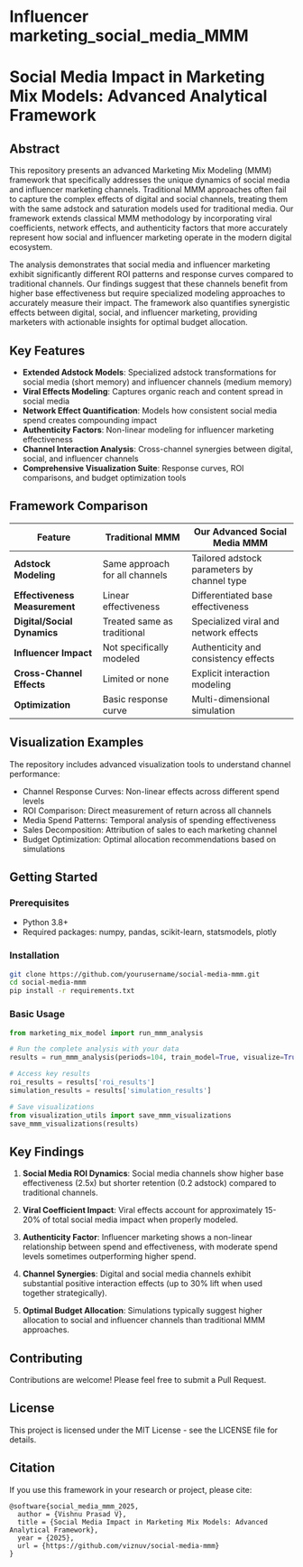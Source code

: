 # Influencer marketing_social_media_MMM
# Social Media Impact in Marketing Mix Models: Advanced Analytical Framework

## Abstract

This repository presents an advanced Marketing Mix Modeling (MMM) framework that specifically addresses the unique dynamics of social media and influencer marketing channels. Traditional MMM approaches often fail to capture the complex effects of digital and social channels, treating them with the same adstock and saturation models used for traditional media. Our framework extends classical MMM methodology by incorporating viral coefficients, network effects, and authenticity factors that more accurately represent how social and influencer marketing operate in the modern digital ecosystem.

The analysis demonstrates that social media and influencer marketing exhibit significantly different ROI patterns and response curves compared to traditional channels. Our findings suggest that these channels benefit from higher base effectiveness but require specialized modeling approaches to accurately measure their impact. The framework also quantifies synergistic effects between digital, social, and influencer marketing, providing marketers with actionable insights for optimal budget allocation.

## Key Features

- **Extended Adstock Models**: Specialized adstock transformations for social media (short memory) and influencer channels (medium memory)
- **Viral Effects Modeling**: Captures organic reach and content spread in social media
- **Network Effect Quantification**: Models how consistent social media spend creates compounding impact
- **Authenticity Factors**: Non-linear modeling for influencer marketing effectiveness
- **Channel Interaction Analysis**: Cross-channel synergies between digital, social, and influencer channels
- **Comprehensive Visualization Suite**: Response curves, ROI comparisons, and budget optimization tools

## Framework Comparison

| Feature | Traditional MMM | Our Advanced Social Media MMM |
|---------|-----------------|-------------------------------|
| **Adstock Modeling** | Same approach for all channels | Tailored adstock parameters by channel type |
| **Effectiveness Measurement** | Linear effectiveness | Differentiated base effectiveness |
| **Digital/Social Dynamics** | Treated same as traditional | Specialized viral and network effects |
| **Influencer Impact** | Not specifically modeled | Authenticity and consistency effects |
| **Cross-Channel Effects** | Limited or none | Explicit interaction modeling |
| **Optimization** | Basic response curve | Multi-dimensional simulation |

## Visualization Examples

The repository includes advanced visualization tools to understand channel performance:

- Channel Response Curves: Non-linear effects across different spend levels
- ROI Comparison: Direct measurement of return across all channels
- Media Spend Patterns: Temporal analysis of spending effectiveness
- Sales Decomposition: Attribution of sales to each marketing channel
- Budget Optimization: Optimal allocation recommendations based on simulations

## Getting Started

### Prerequisites

- Python 3.8+
- Required packages: numpy, pandas, scikit-learn, statsmodels, plotly

### Installation

```bash
git clone https://github.com/yourusername/social-media-mmm.git
cd social-media-mmm
pip install -r requirements.txt
```

### Basic Usage

```python
from marketing_mix_model import run_mmm_analysis

# Run the complete analysis with your data
results = run_mmm_analysis(periods=104, train_model=True, visualize=True)

# Access key results
roi_results = results['roi_results']
simulation_results = results['simulation_results']

# Save visualizations
from visualization_utils import save_mmm_visualizations
save_mmm_visualizations(results)
```

## Key Findings

1. **Social Media ROI Dynamics**: Social media channels show higher base effectiveness (2.5x) but shorter retention (0.2 adstock) compared to traditional channels.

2. **Viral Coefficient Impact**: Viral effects account for approximately 15-20% of total social media impact when properly modeled.

3. **Authenticity Factor**: Influencer marketing shows a non-linear relationship between spend and effectiveness, with moderate spend levels sometimes outperforming higher spend.

4. **Channel Synergies**: Digital and social media channels exhibit substantial positive interaction effects (up to 30% lift when used together strategically).

5. **Optimal Budget Allocation**: Simulations typically suggest higher allocation to social and influencer channels than traditional MMM approaches.

## Contributing

Contributions are welcome! Please feel free to submit a Pull Request.

## License

This project is licensed under the MIT License - see the LICENSE file for details.

## Citation

If you use this framework in your research or project, please cite:

```
@software{social_media_mmm_2025,
  author = {Vishnu Prasad V},
  title = {Social Media Impact in Marketing Mix Models: Advanced Analytical Framework},
  year = {2025},
  url = {https://github.com/viznuv/social-media-mmm}
}
```

